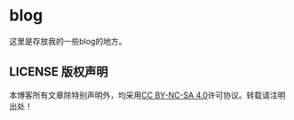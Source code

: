 # blog

这里是存放我的一些blog的地方。

## LICENSE 版权声明

本博客所有文章除特别声明外，均采用[CC BY-NC-SA 4.0](https://creativecommons.org/licenses/by-nc-sa/4.0/)许可协议。转载请注明出处！
